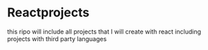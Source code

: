 # Reactprojects
this ripo will include all projects that I will create with react including projects with third party languages

